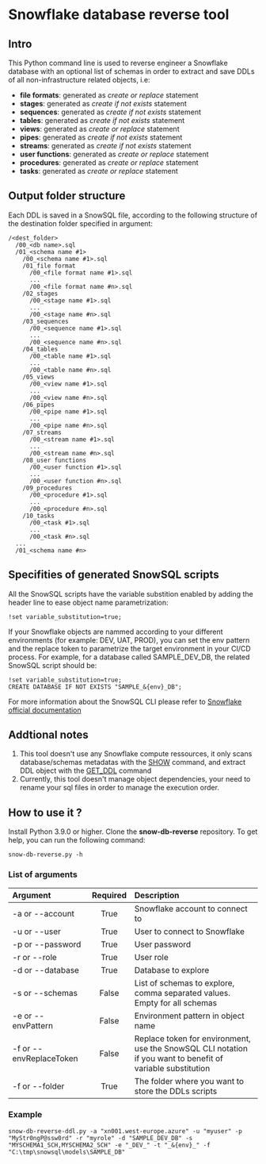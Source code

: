 # Snowflake database reverse tool

## Intro
This Python command line is used to reverse engineer a Snowflake database with an optional list of schemas in order to extract and save DDLs of all non-infrastructure related objects, i.e:
- **file formats**: generated as *create or replace* statement
- **stages**: generated as *create if not exists* statement
- **sequences**: generated as *create if not exists* statement
- **tables**: generated as *create if not exists* statement
- **views**: generated as *create or replace* statement
- **pipes**: generated as *create if not exists* statement
- **streams**: generated as *create if not exists* statement
- **user functions**: generated as *create or replace* statement
- **procedures**: generated as *create or replace* statement
- **tasks**: generated as *create or replace* statement

## Output folder structure
Each DDL is saved in a SnowSQL file, according to the following structure of the destination folder specified in argument:
```
/<dest_folder>
  /00_<db name>.sql
  /01_<schema name #1>
    /00_<schema name #1>.sql
    /01_file format
      /00_<file format name #1>.sql
      ...
      /00_<file format name #n>.sql
    /02_stages
      /00_<stage name #1>.sql
      ...
      /00_<stage name #n>.sql
    /03_sequences
      /00_<sequence name #1>.sql
      ...
      /00_<sequence name #n>.sql
    /04_tables
      /00_<table name #1>.sql
      ...
      /00_<table name #n>.sql
    /05_views
      /00_<view name #1>.sql
      ...
      /00_<view name #n>.sql
    /06_pipes
      /00_<pipe name #1>.sql
      ...
      /00_<pipe name #n>.sql
    /07_streams
      /00_<stream name #1>.sql
      ...
      /00_<stream name #n>.sql
    /08_user functions
      /00_<user function #1>.sql
      ...
      /00_<user function #n>.sql
    /09_procedures
      /00_<procedure #1>.sql
      ...
      /00_<procedure #n>.sql
    /10_tasks
      /00_<task #1>.sql
      ...
      /00_<task #n>.sql
  ...
  /01_<schema name #n>
```

## Specifities of generated SnowSQL scripts 
All the SnowSQL scripts have the variable substition enabled by adding the header line to ease object name parametrization:
```
!set variable_substitution=true;
```

If your Snowflake objects are nammed according to your different environments (for example: DEV, UAT, PROD), you can set the env pattern and the replace token to parametrize the target environment in your CI/CD process.
For example, for a database called SAMPLE_DEV_DB, the related SnowSQL script should be:
```
!set variable_substitution=true;
CREATE DATABASE IF NOT EXISTS "SAMPLE_&{env}_DB";

```

For more information about the SnowSQL CLI please refer to [Snowflake official documentation](https://docs.snowflake.com/en/user-guide/snowsql-use.html)

## Addtional notes
1. This tool doesn't use any Snowflake compute ressources, it only scans database/schemas metadatas with the [SHOW](https://docs.snowflake.com/en/sql-reference/sql/show.html) command, and extract DDL object with the [GET_DDL](https://docs.snowflake.com/en/sql-reference/functions/get_ddl.html) command
2. Currently, this tool doesn't manage object dependencies, your need to rename your sql files in order to manage the execution order.

## How to use it ?
Install Python 3.9.0 or higher. Clone the **snow-db-reverse** repository.
To get help, you can run the following command:
```
snow-db-reverse.py -h 
```

### List of arguments

| **Argument** | **Required** | **Description** |
| :--- | :----: | :--- |
| -a or --account | True | Snowflake account to connect to |
| -u or --user | True | User to connect to Snowflake |
| -p or --password | True | User password |
| -r or --role | True | User role |
| -d or --database | True | Database to explore |
| -s or --schemas | False | List of schemas to explore, comma separated values. Empty for all schemas |
| -e or --envPattern | False | Environment pattern in object name |
| -f or --envReplaceToken | False | Replace token for environment, use the SnowSQL CLI notation if you want to benefit of variable substitution |
| -f or --folder | True | The folder where you want to store the DDLs scripts |

### Example
```
snow-db-reverse-ddl.py -a "xn001.west-europe.azure" -u "myuser" -p "MyStr0ngP@ssw0rd" -r "myrole" -d "SAMPLE_DEV_DB" -s "MYSCHEMA1_SCH,MYSCHEMA2_SCH" -e "_DEV_" -t "_&{env}_" -f "C:\tmp\snowsql\models\SAMPLE_DB"  
```

